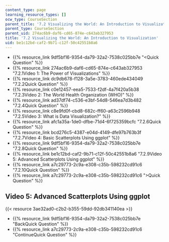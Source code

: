 ```yaml
---
content_type: page
learning_resource_types: []
ocw_type: CourseSection
parent_title: '7.2 Visualizing the World: An Introduction to Visualization'
parent_type: CourseSection
parent_uid: 274ac6b9-daf6-cd65-874e-c643ab327953
title: '7.2 Visualizing the World: An Introduction to Visualization'
uid: be1c12bd-caf2-9b71-c12f-50c42551b8a6
---
```


*   {{% resource_link 9df5bf16-9354-da79-32a2-7538c025bb7e "\<Quick Question" %}}
*   {{% resource_link 274ac6b9-daf6-cd65-874e-c643ab327953 "7.2.1Video 1: The Power of Visualizations" %}}
*   {{% resource_link dc9db678-f128-3a5e-3783-460ede434049 "7.2.2Quick Question" %}}
*   {{% resource_link c0e12457-eea5-7533-f2df-4a7f420a5b38 "7.2.3Video 2: The World Health Organization (WHO)" %}}
*   {{% resource_link ad37df74-c536-e3bf-54d8-546ea7d3b482 "7.2.4Quick Question" %}}
*   {{% resource_link c8e9fd0f-cbd8-682c-ff60-a63c2596b948 "7.2.5Video 3: What is Data Visualization?" %}}
*   {{% resource_link afc1a35a-1de0-dfbe-71d4-6f725359bcfc "7.2.6Quick Question" %}}
*   {{% resource_link bcd276c5-4387-e04d-4149-dfe97b763b3f "7.2.7Video 4: Basic Scatterplots Using ggplot" %}}
*   {{% resource_link 9df5bf16-9354-da79-32a2-7538c025bb7e "7.2.8Quick Question" %}}
*   {{% resource_link be1c12bd-caf2-9b71-c12f-50c42551b8a6 "7.2.9Video 5: Advanced Scatterplots Using ggplot" %}}
*   {{% resource_link a7c29773-2c9a-e308-c35b-598232cd91c6 "7.2.10Quick Question" %}}
*   {{% resource_link a7c29773-2c9a-e308-c35b-598232cd91c6 "\>Quick Question" %}}

Video 5: Advanced Scatterplots Using ggplot
-------------------------------------------

{{< resource 3ae32ad0-c2b2-b355-59dd-92db341140ea >}}

*   {{% resource_link 9df5bf16-9354-da79-32a2-7538c025bb7e "BackQuick Question" %}}
*   {{% resource_link a7c29773-2c9a-e308-c35b-598232cd91c6 "ContinueQuick Question" %}}
